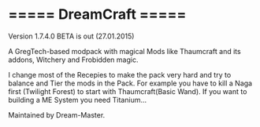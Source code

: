 ===== DreamCraft =====
=====================================================

Version 1.7.4.0 BETA is out (27.01.2015)

A GregTech-based modpack with magical Mods like Thaumcraft and its addons, Witchery and Frobidden magic.

I change most of the Recepies to make the pack very hard and try to balance and Tier the mods in the Pack. 
For example you have to kill a Naga first (Twilight Forest) to start with Thaumcraft(Basic Wand). 
If you want to building a ME System you need Titanium...

Maintained by Dream-Master.
